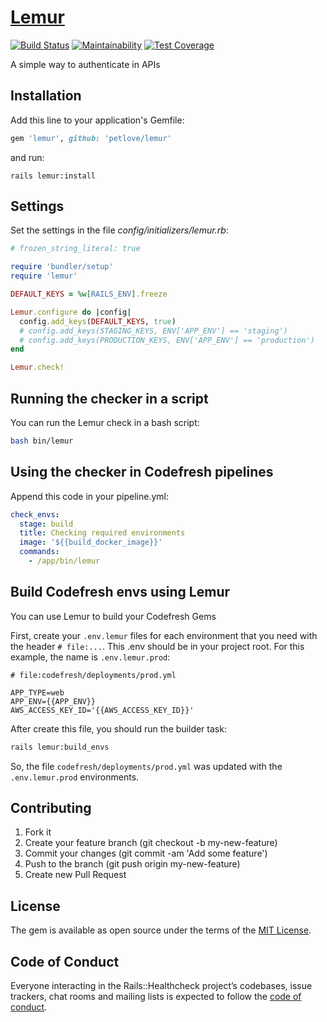 # [Lemur][gem_page]

[![Build Status][travis_status_image]][travis_page]
[![Maintainability][code_climate_maintainability_image]][code_climate_maintainability_page]
[![Test Coverage][code_climate_test_coverage_image]][code_climate_test_coverage_page]

A simple way to authenticate in APIs

## Installation

Add this line to your application's Gemfile:

```ruby
gem 'lemur', github: 'petlove/lemur'
```

and run:

```
rails lemur:install
```

## Settings
Set the settings in the file _config/initializers/lemur.rb_:

```ruby
# frozen_string_literal: true

require 'bundler/setup'
require 'lemur'

DEFAULT_KEYS = %w[RAILS_ENV].freeze

Lemur.configure do |config|
  config.add_keys(DEFAULT_KEYS, true)
  # config.add_keys(STAGING_KEYS, ENV['APP_ENV'] == 'staging')
  # config.add_keys(PRODUCTION_KEYS, ENV['APP_ENV'] == 'production')
end

Lemur.check!

```

## Running the checker in a script

You can run the Lemur check in a bash script:

```bash
bash bin/lemur
```

## Using the checker in Codefresh pipelines

Append this code in your pipeline.yml:

```yml
check_envs:
  stage: build
  title: Checking required environments
  image: '${{build_docker_image}}'
  commands:
    - /app/bin/lemur
```

## Build Codefresh envs using Lemur

You can use Lemur to build your Codefresh Gems

First, create your `.env.lemur` files for each environment that you need with the header `# file:...`. This .env should be in your project root. For this example, the name is `.env.lemur.prod`:

```text
# file:codefresh/deployments/prod.yml

APP_TYPE=web
APP_ENV={{APP_ENV}}
AWS_ACCESS_KEY_ID='{{AWS_ACCESS_KEY_ID}}'
```

After create this file, you should run the builder task:

```bash
rails lemur:build_envs
```

So, the file `codefresh/deployments/prod.yml` was updated with the `.env.lemur.prod` environments.

## Contributing

1. Fork it
2. Create your feature branch (git checkout -b my-new-feature)
3. Commit your changes (git commit -am 'Add some feature')
4. Push to the branch (git push origin my-new-feature)
5. Create new Pull Request

## License

The gem is available as open source under the terms of the [MIT License][mit_license_page].

## Code of Conduct

Everyone interacting in the Rails::Healthcheck project’s codebases, issue trackers, chat rooms and mailing lists is expected to follow the [code of conduct][code_of_conduct_page].

[gem_page]: https://github.com/petlove/lemur
[code_of_conduct_page]: https://github.com/petlove/lemur/blob/master/CODE_OF_CONDUCT.md
[mit_license_page]: https://opensource.org/licenses/MIT
[contributor_convenant_page]: http://contributor-covenant.org
[travis_status_image]: https://travis-ci.org/petlove/lemur.svg?branch=master
[travis_page]: https://travis-ci.org/petlove/lemur
[code_climate_maintainability_image]: https://api.codeclimate.com/v1/badges/ea1e2ede7c154ce20546/maintainability
[code_climate_maintainability_page]: https://codeclimate.com/github/petlove/lemur/maintainability
[code_climate_test_coverage_image]: https://api.codeclimate.com/v1/badges/ea1e2ede7c154ce20546/test_coverage
[code_climate_test_coverage_page]: https://codeclimate.com/github/petlove/lemur/test_coverage